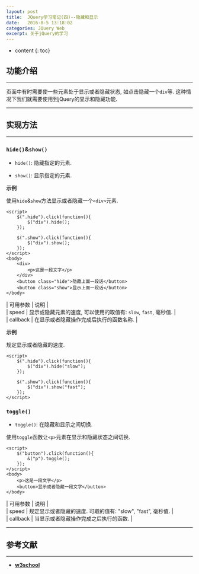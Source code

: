 ```yaml
---
layout: post
title:  JQuery学习笔记(四)--隐藏和显示
date:   2016-8-5 13:18:02
categories: JQuery Web
excerpt: 关于jQuery的学习
---
```


* content
{: toc}

## 功能介绍

---

页面中有时需要使一些元素处于显示或者隐藏状态, 如点击隐藏一个`div`等. 这种情况下我们就需要使用到jQuery的显示和隐藏功能.

---

## 实现方法

---

### `hide()`&`show()`

* `hide()`: 隐藏指定的元素.

* `show()`: 显示指定的元素.

**示例**

使用`hide`&`show`方法显示或者隐藏一个`<div>`元素.

```jquery
<script>
	$(".hide").click(function(){
		$("div").hide();
	});

	$(".show").click(function(){
		$("div").show();
	});
</script>
<body>
	<div>
		<p>这是一段文字</p>
	</div>
	<button class="hide">隐藏上面一段话</button>
	<button class="show">显示上面一段话</button>
</body>
```

| 可用参数 | 说明 |   
| speed | 显示或隐藏元素的速度, 可以使用的取值有: `slow`, `fast`, 毫秒值. |   
| callback | 在显示或者隐藏操作完成后执行的函数名称. |   

**示例**

规定显示或者隐藏的速度.

```jQuery
<script>
	$(".hide").click(function(){
		$("div").hide("slow");
	});

	$(".show").click(function(){
		$("div").show("fast");
	});
</script>
```

### `toggle()`

* `toggle()`: 在隐藏和显示之间切换.

使用`toggle`函数让`<p>`元素在显示和隐藏状态之间切换.

```jQuery
<script>
	$("button").click(function(){
		&("p").toggle();
	});
</script>
<body>
	<p>这是一段文字</p>
	<button>显示或者隐藏一段文字</button>
</body>
```

| 可用参数 | 说明 |   
| speed | 规定显示或者隐藏的速度. 可取的值有: "slow", "fast", 毫秒值. |   
| callback | 当显示或者隐藏操作完成之后执行的函数. |   

---

## 参考文献

---

* **[w3school](http://www.w3school.com.cn/jquery/jquery_hide_show.asp)**